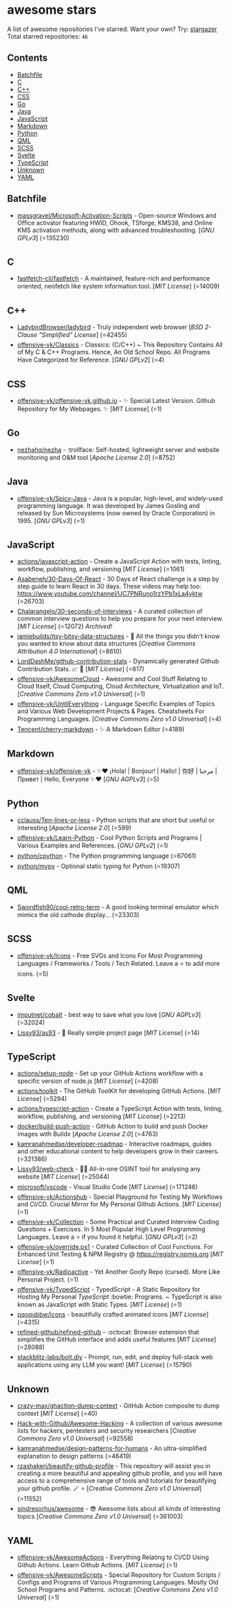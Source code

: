 # awesome stars

A list of awesome repositories I've starred. Want your own? Try: [stargazer](https://github.com/rverst/stargazer)  
Total starred repositories: `46`
## Contents

  - [Batchfile](#batchfile)
  - [C](#c)
  - [C++](#c-1)
  - [CSS](#css)
  - [Go](#go)
  - [Java](#java)
  - [JavaScript](#javascript)
  - [Markdown](#markdown)
  - [Python](#python)
  - [QML](#qml)
  - [SCSS](#scss)
  - [Svelte](#svelte)
  - [TypeScript](#typescript)
  - [Unknown](#unknown)
  - [YAML](#yaml)



## Batchfile

  - [massgravel/Microsoft-Activation-Scripts](https://github.com/massgravel/Microsoft-Activation-Scripts) - Open-source Windows and Office activator featuring HWID, Ohook, TSforge, KMS38, and Online KMS activation methods, along with advanced troubleshooting. \[*GNU GPLv3*\] (⭐️135230)

## C

  - [fastfetch-cli/fastfetch](https://github.com/fastfetch-cli/fastfetch) - A maintained, feature-rich and performance oriented, neofetch like system information tool. \[*MIT License*\] (⭐️14009)

## C++

  - [LadybirdBrowser/ladybird](https://github.com/LadybirdBrowser/ladybird) - Truly independent web browser \[*BSD 2-Clause "Simplified" License*\] (⭐️42455)
  - [offensive-vk/Classics](https://github.com/offensive-vk/Classics) - Classics: (C/C++) ~ This Repository Contains All of My C & C++ Programs. Hence, An Old School Repo. All Programs Have Categorized for Reference. \[*GNU GPLv2*\] (⭐️4)

## CSS

  - [offensive-vk/offensive-vk.github.io](https://github.com/offensive-vk/offensive-vk.github.io) - ✨ Special Latest Version. Github Repository for My Webpages.  ✨ \[*MIT License*\] (⭐️1)

## Go

  - [nezhahq/nezha](https://github.com/nezhahq/nezha) - :trollface: Self-hosted, lightweight server and website monitoring and O&M tool \[*Apache License 2.0*\] (⭐️8752)

## Java

  - [offensive-vk/Spicy-Java](https://github.com/offensive-vk/Spicy-Java) - Java is a popular, high-level, and widely-used programming language. It was developed by James Gosling and released by Sun Microsystems (now owned by Oracle Corporation) in 1995. \[*GNU GPLv3*\] (⭐️1)

## JavaScript

  - [actions/javascript-action](https://github.com/actions/javascript-action) - Create a JavaScript Action with tests, linting, workflow, publishing, and versioning \[*MIT License*\] (⭐️1061)
  - [Asabeneh/30-Days-Of-React](https://github.com/Asabeneh/30-Days-Of-React) - 30 Days of  React challenge is a step by step guide to learn React in 30 days.  These videos may help too: https://www.youtube.com/channel/UC7PNRuno1rzYPb1xLa4yktw (⭐️26703)
  - [Chalarangelo/30-seconds-of-interviews](https://github.com/Chalarangelo/30-seconds-of-interviews) - A curated collection of common interview questions to help you prepare for your next interview. \[*MIT License*\] (⭐️12072) *Archived!*
  - [jamiebuilds/itsy-bitsy-data-structures](https://github.com/jamiebuilds/itsy-bitsy-data-structures) - :european_castle: All the things you didn't know you wanted to know about data structures \[*Creative Commons Attribution 4.0 International*\] (⭐️8610)
  - [LordDashMe/github-contribution-stats](https://github.com/LordDashMe/github-contribution-stats) - Dynamically generated Github Contribution Stats. :chart_with_upwards_trend: :calendar: \[*MIT License*\] (⭐️617)
  - [offensive-vk/AwesomeCloud](https://github.com/offensive-vk/AwesomeCloud) - Awesome and Cool Stuff Relating to Cloud Itself, Cloud Computing, Cloud Architecture, Virtualization and IoT. \[*Creative Commons Zero v1.0 Universal*\] (⭐️1)
  - [offensive-vk/UntilEverything](https://github.com/offensive-vk/UntilEverything) - Language Specific Examples of Topics and Various Web Development Projects & Pages. Cheatsheets For Programming Languages.  \[*Creative Commons Zero v1.0 Universal*\] (⭐️4)
  - [Tencent/cherry-markdown](https://github.com/Tencent/cherry-markdown) - ✨ A Markdown Editor (⭐️4189)

## Markdown

  - [offensive-vk/offensive-vk](https://github.com/offensive-vk/offensive-vk) - ✨❤️ ¡Hola! | Bonjour! | Hallo! | 你好 | مرحبا | Привет | Hello, Everyone ✨❤️ \[*GNU AGPLv3*\] (⭐️5)

## Python

  - [cclauss/Ten-lines-or-less](https://github.com/cclauss/Ten-lines-or-less) - Python scripts that are short but useful or interesting \[*Apache License 2.0*\] (⭐️599)
  - [offensive-vk/Learn-Python](https://github.com/offensive-vk/Learn-Python) - Cool Python Scripts and Programs | Various Examples and References. \[*GNU GPLv2*\] (⭐️1)
  - [python/cpython](https://github.com/python/cpython) - The Python programming language (⭐️67061)
  - [python/mypy](https://github.com/python/mypy) - Optional static typing for Python (⭐️19307)

## QML

  - [Swordfish90/cool-retro-term](https://github.com/Swordfish90/cool-retro-term) - A good looking terminal emulator which mimics the old cathode display... (⭐️23303)

## SCSS

  - [offensive-vk/Icons](https://github.com/offensive-vk/Icons) - Free SVGs and Icons For Most Programming Languages / Frameworks / Tools / Tech Related. Leave a ⭐ to add more icons. (⭐️5)

## Svelte

  - [imputnet/cobalt](https://github.com/imputnet/cobalt) - best way to save what you love \[*GNU AGPLv3*\] (⭐️32024)
  - [Lissy93/as93](https://github.com/Lissy93/as93) - 💜 Really simple project page \[*MIT License*\] (⭐️14)

## TypeScript

  - [actions/setup-node](https://github.com/actions/setup-node) - Set up your GitHub Actions workflow with a specific version of node.js \[*MIT License*\] (⭐️4208)
  - [actions/toolkit](https://github.com/actions/toolkit) - The GitHub ToolKit for developing GitHub Actions. \[*MIT License*\] (⭐️5294)
  - [actions/typescript-action](https://github.com/actions/typescript-action) - Create a TypeScript Action with tests, linting, workflow, publishing, and versioning \[*MIT License*\] (⭐️2213)
  - [docker/build-push-action](https://github.com/docker/build-push-action) - GitHub Action to build and push Docker images with Buildx \[*Apache License 2.0*\] (⭐️4763)
  - [kamranahmedse/developer-roadmap](https://github.com/kamranahmedse/developer-roadmap) - Interactive roadmaps, guides and other educational content to help developers grow in their careers. (⭐️321386)
  - [Lissy93/web-check](https://github.com/Lissy93/web-check) - 🕵️‍♂️ All-in-one OSINT tool for analysing any website \[*MIT License*\] (⭐️25044)
  - [microsoft/vscode](https://github.com/microsoft/vscode) - Visual Studio Code \[*MIT License*\] (⭐️171246)
  - [offensive-vk/Actionshub](https://github.com/offensive-vk/Actionshub) - Special Playground for Testing My Workflows and CI/CD.  Crucial Mirror for My Personal Github Actions. \[*MIT License*\] (⭐️1)
  - [offensive-vk/Collection](https://github.com/offensive-vk/Collection) - Some Practical and Curated Interview Coding Questions + Exercises. In 5 Most Popular High Level Programming Languages. Leave a ⭐ if you found it helpful. \[*GNU GPLv3*\] (⭐️2)
  - [offensive-vk/override.ps1](https://github.com/offensive-vk/override.ps1) - Curated Collection of Cool Functions. For Enhanced Unit Testing & NPM Registry @ <https://registry.npmjs.org> \[*MIT License*\] (⭐️1)
  - [offensive-vk/Radioactive](https://github.com/offensive-vk/Radioactive) - Yet Another Goofy Repo (cursed). More Like Personal Project. (⭐️1)
  - [offensive-vk/TypedScript](https://github.com/offensive-vk/TypedScript) - TypedScript - A Static Repository for Hosting My Personal *TypeScript* :bowtie: Programs. ~ TypeScript is also known as JavaScript with Static Types. \[*MIT License*\] (⭐️1)
  - [pqoqubbw/icons](https://github.com/pqoqubbw/icons) - beautifully crafted animated icons \[*MIT License*\] (⭐️4315)
  - [refined-github/refined-github](https://github.com/refined-github/refined-github) - :octocat: Browser extension that simplifies the GitHub interface and adds useful features \[*MIT License*\] (⭐️28088)
  - [stackblitz-labs/bolt.diy](https://github.com/stackblitz-labs/bolt.diy) - Prompt, run, edit, and deploy full-stack web applications using any LLM you want! \[*MIT License*\] (⭐️15790)

## Unknown

  - [crazy-max/ghaction-dump-context](https://github.com/crazy-max/ghaction-dump-context) - GitHub Action composite to dump context \[*MIT License*\] (⭐️40)
  - [Hack-with-Github/Awesome-Hacking](https://github.com/Hack-with-Github/Awesome-Hacking) - A collection of various awesome lists for hackers, pentesters and security researchers \[*Creative Commons Zero v1.0 Universal*\] (⭐️92558)
  - [kamranahmedse/design-patterns-for-humans](https://github.com/kamranahmedse/design-patterns-for-humans) - An ultra-simplified explanation to design patterns (⭐️46419)
  - [rzashakeri/beautify-github-profile](https://github.com/rzashakeri/beautify-github-profile) - This repository will assist you in creating a more beautiful and appealing github profile, and you will have access to a comprehensive range of tools and tutorials for beautifying your github profile.  🪄 ⭐   \[*Creative Commons Zero v1.0 Universal*\] (⭐️11552)
  - [sindresorhus/awesome](https://github.com/sindresorhus/awesome) - 😎 Awesome lists about all kinds of interesting topics \[*Creative Commons Zero v1.0 Universal*\] (⭐️361003)

## YAML

  - [offensive-vk/AwesomeActions](https://github.com/offensive-vk/AwesomeActions) - Everything Relating to CI/CD Using Github Actions. Learn Github Actions. \[*MIT License*\] (⭐️1)
  - [offensive-vk/AwesomeScripts](https://github.com/offensive-vk/AwesomeScripts) - Special Repository for Custom Scripts / Configs and Programs of Various Programming Languages. Mostly Old School Programs and Patterns. :octocat: \[*Creative Commons Zero v1.0 Universal*\] (⭐️1)

